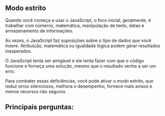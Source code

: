 ## Modo estrito 

Quando você começa a usar o JavaScript, o foco inicial, geralmente, é trabalhar com números, matemática, manipulação de texto, datas e armazenamento de informações.

Às vezes, o JavaScript faz suposições sobre o tipo de dados que você insere. Atribuição, matemática ou igualdade lógica podem gerar resultados inesperados.

O JavaScript tenta ser amigável e ele tenta fazer com que o código funcione e forneça uma solução, mesmo que o resultado venha a ser um erro.

Para combater essas deficiências, você pode ativar o modo estrito, que reduz erros silenciosos, melhora o desempenho, fornece mais avisos e menos recursos não seguros.

## Principais perguntas:
 <!--Qual a funcionalidade do id?-->
 <!--Qual a funcionalidade do class?-->
 <!--Lista ordenada e não ordernadas-->
